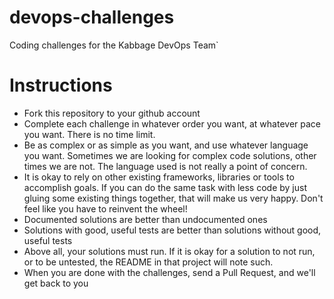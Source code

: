 devops-challenges
=====================

Coding challenges for the Kabbage DevOps Team`

Instructions
============

* Fork this repository to your github account
 * Complete each challenge in whatever order you want, at whatever pace you want. There is no time limit.
 * Be as complex or as simple as you want, and use whatever language you want. Sometimes we are looking for complex code solutions, other times we are not. The language used is not really a point of concern.
 * It is okay to rely on other existing frameworks, libraries or tools to accomplish goals. If you can do the same task with less code by just gluing some existing things together, that will make us very happy. Don't feel like you have to reinvent the wheel!
 * Documented solutions are better than undocumented ones
 * Solutions with good, useful tests are better than solutions without good, useful tests
 * Above all, your solutions must run. If it is okay for a solution to not run, or to be untested, the README in that project will note such.
* When you are done with the challenges, send a Pull Request, and we'll get back to you
